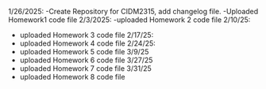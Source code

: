 1/26/2025: 
-Create Repository for CIDM2315, add changelog file.
-Uploaded Homework1 code file
2/3/2025:
-uploaded Homework 2 code file
2/10/25:
- uploaded Homework 3 code file
2/17/25:
- uploaded Homework 4 code file
2/24/25:
- uploaded Homework 5 code file
3/9/25
- uploaded Homework 6 code file
3/27/25
- uploaded Homework 7 code file
3/31/25
- uploaded Homework 8 code file
